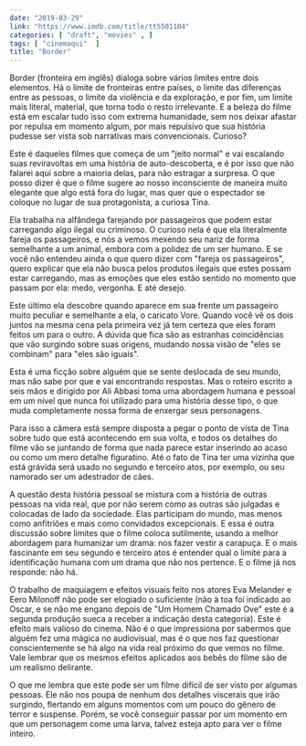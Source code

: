 ```yaml
---
date: "2019-03-29"
link: "https://www.imdb.com/title/tt5501104"
categories: [ "draft", "movies" , ]
tags: [ "cinemaqui"  ]
title: "Border"
---
```

Border (fronteira em inglês) dialoga sobre vários limites entre dois elementos. Há o limite de fronteiras entre países, o limite das diferenças entre as pessoas, o limite da violência e da exploração, e por fim, um limite mais literal, material, que torna todo o resto irrelevante. E a beleza do filme está em escalar tudo isso com extrema humanidade, sem nos deixar afastar por repulsa em momento algum, por mais repulsivo que sua história pudesse ser vista sob narrativas mais convencionais. Curioso?

Este é daqueles filmes que começa de um "jeito normal" e vai escalando suas reviravoltas em uma história de auto-descoberta, e é por isso que não falarei aqui sobre a maioria delas, para não estragar a surpresa. O que posso dizer é que o filme sugere ao nosso inconsciente de maneira muito elegante que algo está fora do lugar, mas quer que o espectador se coloque no lugar de sua protagonista, a curiosa Tina.

Ela trabalha na alfândega farejando por passageiros que podem estar carregando algo ilegal ou criminoso. O curioso nela é que ela literalmente fareja os passageiros, e nós a vemos mexendo seu nariz de forma semelhante a um animal, embora com a polidez de um ser humano. E se você não entendeu ainda o que quero dizer com "fareja os passageiros", quero explicar que ela não busca pelos produtos ilegais que estes possam estar carregando, mas as emoções que eles estão sentido no momento que passam por ela: medo, vergonha. E até desejo.

Este último ela descobre quando aparece em sua frente um passageiro muito peculiar e semelhante a ela, o caricato Vore. Quando você vê os dois juntos na mesma cena pela primeira vez já tem certeza que eles foram feitos um para o outro. A dúvida que fica são as estranhas coincidências que vão surgindo sobre suas origens, mudando nossa visão de "eles se combinam" para "eles são iguais".

Esta é uma ficção sobre alguém que se sente deslocada de seu mundo, mas não sabe por que e vai encontrando respostas. Mas o roteiro escrito a seis mãos e dirigido por Ali Abbasi toma uma abordagem humana e pessoal em um nível que nunca foi utilizado para uma história desse tipo, o que muda completamente nossa forma de enxergar seus personagens.

Para isso a câmera está sempre disposta a pegar o ponto de vista de Tina sobre tudo que está acontecendo em sua volta, e todos os detalhes do filme vão se juntando de forma que nada parece estar inserindo ao acaso ou como um mero detalhe figuratino. Até o fato de Tina ter uma vizinha que está grávida será usado no segundo e terceiro atos, por exemplo, ou seu namorado ser um adestrador de cães.

A questão desta história pessoal se mistura com a história de outras pessoas na vida real, que por não serem como as outras são julgadas e colocadas de lado da sociedade. Elas participam do mundo, mas menos como anfitriões e mais como convidados excepcionais. E essa é outra discussão sobre limites que o filme coloca sutilmente, usando a melhor abordagem para humanizar um drama: nos fazer vestir a carapuça. E o mais fascinante em seu segundo e terceiro atos é entender qual o limite para a identificação humana com um drama que não nos pertence. E o filme já nos responde: não há.

O trabalho de maquiagem e efeitos visuais feito nos atores Eva Melander e Eero Milonoff não pode ser elogiado o suficiente (não à toa foi indicado ao Oscar, e se não me engano depois de "Um Homem Chamado Ove" este é a segunda produção sueca a receber a indicação desta categoria). Este é efeito mais valioso do cinema. Não é o que impressiona por sabermos que alguém fez uma mágica no audiovisual, mas é o que nos faz questionar conscientemente se há algo na vida real próximo do que vemos no filme. Vale lembrar que os mesmos efeitos aplicados aos bebês do filme são de um realismo delirante.

O que me lembra que este pode ser um filme difícil de ser visto por algumas pessoas. Ele não nos poupa de nenhum dos detalhes viscerais que irão surgindo, flertando em alguns momentos com um pouco do gênero de terror e suspense. Porém, se você conseguir passar por um momento em que um personagem come uma larva, talvez esteja apto para ver o filme inteiro.
